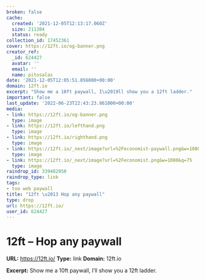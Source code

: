 ```yaml
---
broken: false
cache:
  created: '2021-12-05T12:13:17.060Z'
  size: 211304
  status: ready
collection_id: 17452361
cover: https://12ft.io/og-banner.png
creator_ref:
  _id: 624427
  avatar: ''
  email: ''
  name: pitosalas
date: '2021-12-05T12:05:51.056000+00:00'
domain: 12ft.io
excerpt: "Show me a 10ft paywall, I\u2019ll show you a 12ft ladder."
important: false
last_update: '2022-06-23T22:43:23.861000+00:00'
media:
- link: https://12ft.io/og-banner.png
  type: image
- link: https://12ft.io/lefthand.png
  type: image
- link: https://12ft.io/righthand.png
  type: image
- link: https://12ft.io/_next/image?url=%2Feconomist-paywall.png&w=1080&q=75
  type: image
- link: https://12ft.io/_next/image?url=%2Feconomist.png&w=1080&q=75
  type: image
raindrop_id: 339482950
raindrop_type: link
tags:
- too web paywall
title: "12ft \u2013 Hop any paywall"
type: drop
url: https://12ft.io/
user_id: 624427
---
```


# 12ft – Hop any paywall

**URL:** https://12ft.io/
**Type:** link
**Domain:** 12ft.io

**Excerpt:** Show me a 10ft paywall, I’ll show you a 12ft ladder.
